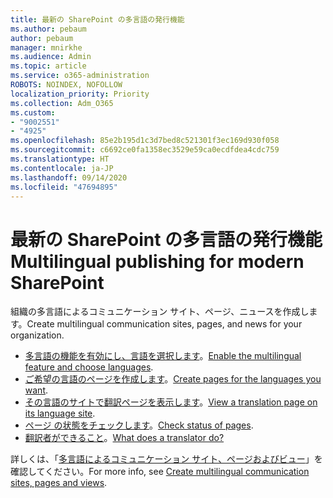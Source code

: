 ```yaml
---
title: 最新の SharePoint の多言語の発行機能
ms.author: pebaum
author: pebaum
manager: mnirkhe
ms.audience: Admin
ms.topic: article
ms.service: o365-administration
ROBOTS: NOINDEX, NOFOLLOW
localization_priority: Priority
ms.collection: Adm_O365
ms.custom:
- "9002551"
- "4925"
ms.openlocfilehash: 85e2b195d1c3d7bed8c521301f3ec169d930f058
ms.sourcegitcommit: c6692ce0fa1358ec3529e59ca0ecdfdea4cdc759
ms.translationtype: HT
ms.contentlocale: ja-JP
ms.lasthandoff: 09/14/2020
ms.locfileid: "47694895"
---
```

# <a name="multilingual-publishing-for-modern-sharepoint"></a><span data-ttu-id="ac21b-102">最新の SharePoint の多言語の発行機能</span><span class="sxs-lookup"><span data-stu-id="ac21b-102">Multilingual publishing for modern SharePoint</span></span>

<span data-ttu-id="ac21b-103">組織の多言語によるコミュニケーション サイト、ページ、ニュースを作成します。</span><span class="sxs-lookup"><span data-stu-id="ac21b-103">Create multilingual communication sites, pages, and news for your organization.</span></span>

- <span data-ttu-id="ac21b-104">[多言語の機能を有効にし、言語を選択します](https://support.office.com/article/create-multilingual-communication-sites-pages-and-news-2bb7d610-5453-41c6-a0e8-6f40b3ed750c#bkmk_enable)。</span><span class="sxs-lookup"><span data-stu-id="ac21b-104">[Enable the multilingual feature and choose languages](https://support.office.com/article/create-multilingual-communication-sites-pages-and-news-2bb7d610-5453-41c6-a0e8-6f40b3ed750c#bkmk_enable).</span></span>
- <span data-ttu-id="ac21b-105">[ご希望の言語のページを作成します](https://support.office.com/article/create-multilingual-communication-sites-pages-and-news-2bb7d610-5453-41c6-a0e8-6f40b3ed750c#bkmk_create)。</span><span class="sxs-lookup"><span data-stu-id="ac21b-105">[Create pages for the languages you want](https://support.office.com/article/create-multilingual-communication-sites-pages-and-news-2bb7d610-5453-41c6-a0e8-6f40b3ed750c#bkmk_create).</span></span>
- <span data-ttu-id="ac21b-106">[その言語のサイトで翻訳ページを表示します](https://support.office.com/article/create-multilingual-communication-sites-pages-and-news-2bb7d610-5453-41c6-a0e8-6f40b3ed750c#bkmk_view)。</span><span class="sxs-lookup"><span data-stu-id="ac21b-106">[View a translation page on its language site](https://support.office.com/article/create-multilingual-communication-sites-pages-and-news-2bb7d610-5453-41c6-a0e8-6f40b3ed750c#bkmk_view).</span></span>
- <span data-ttu-id="ac21b-107">[ページ の状態をチェックします](https://support.office.com/article/create-multilingual-communication-sites-pages-and-news-2bb7d610-5453-41c6-a0e8-6f40b3ed750c#bkmk_checkstatus)。</span><span class="sxs-lookup"><span data-stu-id="ac21b-107">[Check status of pages](https://support.office.com/article/create-multilingual-communication-sites-pages-and-news-2bb7d610-5453-41c6-a0e8-6f40b3ed750c#bkmk_checkstatus).</span></span>
- <span data-ttu-id="ac21b-108">[翻訳者ができること](https://support.office.com/article/create-multilingual-communication-sites-pages-and-news-2bb7d610-5453-41c6-a0e8-6f40b3ed750c#bkmk_translators)。</span><span class="sxs-lookup"><span data-stu-id="ac21b-108">[What does a translator do?](https://support.office.com/article/create-multilingual-communication-sites-pages-and-news-2bb7d610-5453-41c6-a0e8-6f40b3ed750c#bkmk_translators)</span></span>

<span data-ttu-id="ac21b-109">詳しくは、「[多言語によるコミュニケーション サイト、ページおよびビュー](https://support.office.com/article/create-multilingual-communication-sites-pages-and-news-2bb7d610-5453-41c6-a0e8-6f40b3ed750c)」を確認してください。</span><span class="sxs-lookup"><span data-stu-id="ac21b-109">For more info, see [Create multilingual communication sites, pages and views](https://support.office.com/article/create-multilingual-communication-sites-pages-and-news-2bb7d610-5453-41c6-a0e8-6f40b3ed750c).</span></span>
